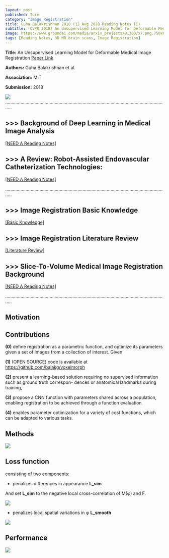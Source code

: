 ```yaml
---
layout: post
published: Ture
category: "Image Registration"
title: Guha Balakrishnan 2018 (12 Aug 2018 Reading Notes II)
subtitle: (CVPR 2018) An Unsupervised Learning Model for Deformable Medical Image Registration
image: https://www.groundai.com/media/arxiv_projects/91360/x7.png.750x0_q75_crop.png
tags: [Reading Notes, 3D MR brain scans, Image Registration]
---
```


**Title:** An Unsupervised Learning Model for Deformable Medical Image Registration [Paper Link](https://arxiv.org/abs/1802.02604)

**Authors:** Guha Balakrishnan et al.

**Association:** MIT

**Submission:** 2018

![](https://www.groundai.com/media/arxiv_projects/91360/x7.png.750x0_q75_crop.png) 
.................................................................................................................................

## >>> Background of Deep Learning in Medical Image Analysis

[[NEED A Reading Notes]](https://xuuuuuuchen.github.io/2018-08-01-DeepLearninginMedicalImageAnalysis/)

## >>> A Review: Robot-Assisted Endovascular Catheterization Technologies: 

[[NEED A Reading Notes]](https://xuuuuuuchen.github.io/Robot-AssistedEndovascularCatheterizationTechnologies/)

.................................................................................................................................

## >>> Image Registration Basic Knowledge

[[Basic Knowledge]](https://xuuuuuuchen.github.io/2018-07-31-ImageRegistration-basic/)

## >>> Image Registration Literature Review

[[Literature Review]](https://xuuuuuuchen.github.io/2018-07-31-ImageRegistration/)

## >>> Slice-To-Volume Medical Image Registration Background

[[NEED A Reading Notes]](https://xuuuuuuchen.github.io/2018-08-01-ImageRegistration-2D-3D/)

.................................................................................................................................


## Motivation


## Contributions

**(0)** define registration as a parametric function, and optimize its parameters given a set of images from a collection of interest. Given

**(1)** (OPEN SOURCE) code is available at https://github.com/balakg/voxelmorph


**(2)** present a learning-based solution requiring no supervised information such as ground truth correspon- dences or anatomical landmarks during training,

**(3)** propose a CNN function with parameters shared across a population, enabling registration to be achieved through a function evaluation

**(4)** enables parameter optimization for a variety of cost functions, which can be adapted to various tasks.

## Methods

![](https://github.com/xuuuuuuchen/xuuuuuuchen.github.io/blob/master/img/2018-08-12-readnote/4.png?raw=true) 

## Loss function


consisting of two components:

- penalizes differences in appearance **L_sim**

And set **L_sim** to the negative local cross-correlation of M(φ) and F.

![](https://github.com/xuuuuuuchen/xuuuuuuchen.github.io/blob/master/img/2018-08-12-readnote/5.png?raw=true) 



- penalizes local spatial variations in φ **L_smooth**


![](https://github.com/xuuuuuuchen/xuuuuuuchen.github.io/blob/master/img/2018-08-12-readnote/6.png?raw=true) 



## Performance


![](https://github.com/xuuuuuuchen/xuuuuuuchen.github.io/blob/master/img/2018-08-12-readnote/7.png?raw=true) 


